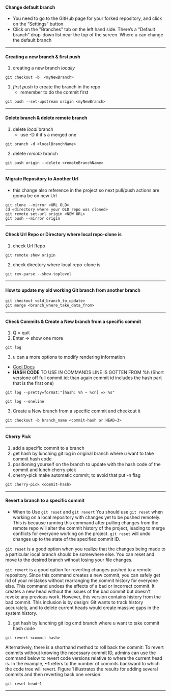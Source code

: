 #### Change default branch
- You need to go to the GitHub page for your forked repository, and click on the “Settings” button.
- Click on the "Branches" tab on the left hand side. There’s a “Default branch” drop-down list near the top of the screen. Where u can change the default branch
- --
####  Creating a new branch & first push
1. creating a new branch *locally*
```console
git checkout -b  <myNewBranch> 
```
1. *first push* to create the branch in the repo
	- remember to do the commit first
```console
git push --set-upstream origin <myNewBranch>
```
---
#### Delete branch & delete remote branch
1. delete *local* branch
	- use -D if it's a merged one 
```console
git branch -d <localBranchName> 
```
2. delete *remote* branch 
```console
git push origin --delete <remoteBranchName>
```
---
#### Migrate Repository to Another Url
- this change also reference in the project so next pull/push actions are gonna be on new Url
```console
git clone --mirror <URL OLD>
cd <directory where your OLD repo was cloned>
git remote set-url origin <NEW URL>
git push --mirror origin
```
---
#### Check Url Repo or Directory where local repo-clone is
1. check Url Repo
```console
git remote show origin
```
2. check directory where local repo-clone is
```console
git rev-parse --show-toplevel
```
---
#### How to update my old working Git branch from another branch
```console
git checkout <old_branch_to_update>
git merge <branch_where_take_data_from>
```
---
#### Check Commits & Create a New branch from a specific commit
1. Q = quit 
2.  Enter => show one more 
```console
git log
```
3. u can a more options to modify rendering information
- [Cool Docs](https://git-scm.com/book/en/v2/Git-Basics-Viewing-the-Commit-History)
-  **HASH CODE** TO USE IN COMMANDS LINE IS GOTTEN FROM %h (Short versione off full commit id; than again commit id includes the hash part that is the first one)
```console
git log --pretty=format:"[hash: %h ~ %cn] => %s"
```
```console
git log --oneline
```
3. Create a New branch from a specific commit and checkout it 
```console
git checkout -b branch_name <commit-hash or HEAD~3>
```
---
#### Cherry Pick
1. add a specific commit to a branch
2. get hash by lunching git log in original branch where u want to take commit hash code 
3. positioning yourself on the branch to update with the hash code of the commit and lunch cherry-pick
4. cherry-pick make automatic commit; to avoid that put -n flag
```console
git cherry-pick <commit-hash>
```
---
#### Revert a branch to a specific commit
- When to Use `git reset` and `git revert`
You should use `git reset` when working on a local repository with changes yet to be pushed remotely. This is because running this command after pulling changes from the remote repo will alter the commit history of the project, leading to merge conflicts for everyone working on the project. `git reset` will undo changes up to the state of the specified commit ID.

`git reset` is a good option when you realize that the changes being made to a particular local branch should be somewhere else. You can reset and move to the desired branch without losing your file changes. 

`git revert` is a good option for reverting changes pushed to a remote repository. Since this command creates a new commit, you can safely get rid of your mistakes without rearranging the commit history for everyone else. This command undoes the effects of a bad or incorrect commit. It creates a new head without the issues of the bad commit but doesn't revoke any previous work. However, this version contains history from the bad commit. This inclusion is by design: Git wants to track history accurately, and to delete current heads would create massive gaps in the system history.
1. get hash by lunching git log cmd branch where u want to take commit hash code 
```console
git revert <commit-hash>
```
Alternatively, there is a shorthand method to roll back the commit: To revert commits without knowing the necessary commit ID, admins can use the command below to revert code versions relative to where the current head is. In the example, **~1** refers to the number of commits backward to which the code tree will revert. Figure 1 illustrates the results for adding several commits and then reverting back one version.

```
git reset head~1
```
---

